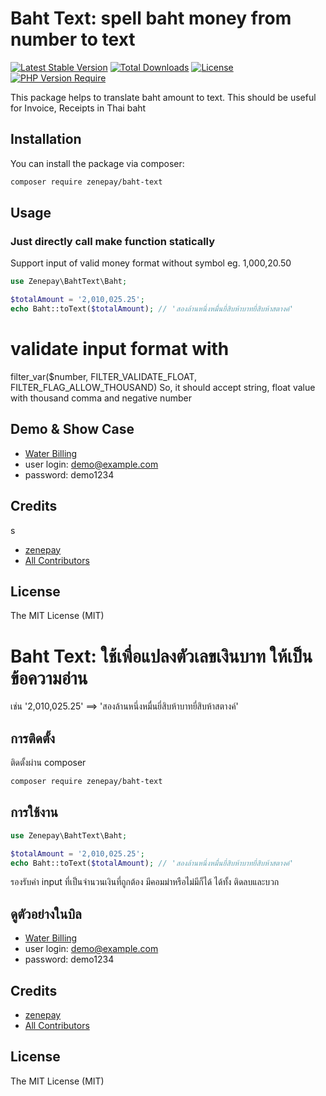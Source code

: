 # Baht Text: spell baht money from number to text

[![Latest Stable Version](http://poser.pugx.org/zenepay/baht-text/v)](https://packagist.org/packages/zenepay/baht-text)
[![Total Downloads](http://poser.pugx.org/zenepay/baht-text/downloads)](https://packagist.org/packages/zenepay/baht-text) 
[![License](http://poser.pugx.org/zenepay/baht-text/license)](https://packagist.org/packages/zenepay/baht-text) 
[![PHP Version Require](http://poser.pugx.org/zenepay/baht-text/require/php)](https://packagist.org/packages/zenepay/baht-text)

This package helps to translate baht amount to text. This should be useful for Invoice, Receipts in Thai baht<br>


## Installation

You can install the package via composer:

```bash
composer require zenepay/baht-text
```

## Usage
### Just directly call make function statically
Support input of valid money format without symbol eg. 1,000,20.50

```php
use Zenepay\BahtText\Baht;

$totalAmount = '2,010,025.25';
echo Baht::toText($totalAmount); // 'สองล้านหนึ่งหมื่นยี่สิบห้าบาทยี่สิบห้าสตางค์'
```
# validate input format with 

filter_var($number, FILTER_VALIDATE_FLOAT, FILTER_FLAG_ALLOW_THOUSAND)
So, it should accept string, float value with thousand comma and negative number

## Demo & Show Case

- [Water Billing](https://demo.zoploen.com/demo/meterbill)
- user login: demo@example.com
- password: demo1234

## Credits
s
- [zenepay](https://github.com/zenepay)
- [All Contributors](../../contributors)

## License

The MIT License (MIT)


# Baht Text: ใช้เพื่อแปลงตัวเลขเงินบาท ให้เป็นข้อความอ่าน 
เช่น  '2,010,025.25' ==> 'สองล้านหนึ่งหมื่นยี่สิบห้าบาทยี่สิบห้าสตางค์'

## การติดตั้ง
ติดตั้งผ่าน composer

```bash
composer require zenepay/baht-text
```

## การใช้งาน
```php
use Zenepay\BahtText\Baht;

$totalAmount = '2,010,025.25';
echo Baht::toText($totalAmount); // 'สองล้านหนึ่งหมื่นยี่สิบห้าบาทยี่สิบห้าสตางค์'
```
รองรับค่า input ที่เป็นจำนวนเงินที่ถูกต้อง มีคอมม่าหรือไม่มีก็ได้ ได้ทั้ง ติดลบและบวก
## ดูตัวอย่างในบิล

- [Water Billing](https://demo.zoploen.com/meterbill)
- user login: demo@example.com
- password: demo1234

## Credits

- [zenepay](https://github.com/zenepay)
- [All Contributors](../../contributors)

## License

The MIT License (MIT)
